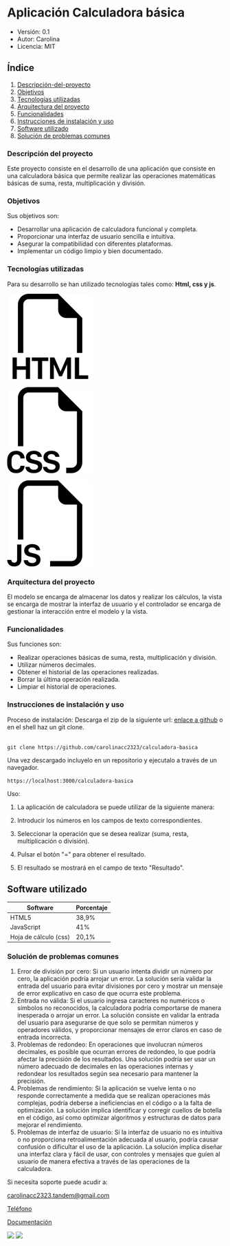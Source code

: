 # Aplicación Calculadora básica
- Versión: 0.1
- Autor: Carolina
- Licencia: MIT

## Índice
1. [Descripción-del-proyecto](#descripción-del-proyecto)
2. [Objetivos](#objetivos)
3. [Tecnologías utilizadas](#tecnologías-utilizadas)
4. [Arquitectura del proyecto](#arquitectura-del-proyecto)
5. [Funcionalidades](#funcionalidades)
6. [Instrucciones de instalación y uso](#instrucciones-de-instalación-y-uso)
7. [Software utilizado](#software-utilizado)
8. [Solución de problemas comunes](#solución-de-problemas-comunes)

### Descripción del proyecto
Este proyecto consiste en el desarrollo de una aplicación que consiste en una calculadora básica que permite realizar las operaciones matemáticas básicas de suma, resta, multiplicación y división.
### Objetivos
Sus objetivos son:
- Desarrollar una aplicación de calculadora funcional y completa.
- Proporcionar una interfaz de usuario sencilla e intuitiva.
- Asegurar la compatibilidad con diferentes plataformas.
- Implementar un código limpio y bien documentado.

### Tecnologías utilizadas
Para su desarrollo se han utilizado tecnologías tales como:
**Html, css y js**.

![Ícono-html](./images/html.svg)

![Ícono-css](./images/css.svg)

![Ícono-js](./images/js.svg)

### Arquitectura del proyecto
El modelo se encarga de almacenar los datos y realizar los cálculos, la vista se encarga de mostrar la interfaz de usuario y el controlador se encarga de gestionar la interacción entre el modelo y la vista.
### Funcionalidades
Sus funciones son: 
- Realizar operaciones básicas de suma, resta, multiplicación y división.
- Utilizar números decimales.
- Obtener el historial de las operaciones realizadas.
- Borrar la última operación realizada.
- Limpiar el historial de operaciones.
### Instrucciones de instalación y uso
Proceso de instalación:
Descarga el zip de la siguiente url: [enlace a github](https://github.com/carolinacc2323/calculadora-basica) o en el shell haz un git clone.
```shell

git clone https://github.com/carolinacc2323/calculadora-basica
```
Una vez descargado incluyelo en un repositorio y ejecutalo a través de un navegador.
```
https://localhost:3000/calculadora-basica
```

Uso:
1. La aplicación de calculadora se puede utilizar de la siguiente manera:

2. Introducir los números en los campos de texto correspondientes.
3. Seleccionar la operación que se desea realizar (suma, resta, multiplicación o división).
4. Pulsar el botón "=" para obtener el resultado.
5. El resultado se mostrará en el campo de texto "Resultado".

## Software utilizado
| Software  | Porcentaje |
| ------------- | ------------- |
| HTML5  | 38,9%  |
| JavaScript  | 41%  |
| Hoja de cálculo (css)  | 20,1%  |
### Solución de problemas comunes
1. Error de división por cero: Si un usuario intenta dividir un número por cero, la aplicación podría arrojar un error. La solución sería validar la entrada del usuario para evitar divisiones por cero y mostrar un mensaje de error explicativo en caso de que ocurra este problema.
2. Entrada no válida: Si el usuario ingresa caracteres no numéricos o símbolos no reconocidos, la calculadora podría comportarse de manera inesperada o arrojar un error. La solución consiste en validar la entrada del usuario para asegurarse de que solo se permitan números y operadores válidos, y proporcionar mensajes de error claros en caso de entrada incorrecta.
3. Problemas de redondeo: En operaciones que involucran números decimales, es posible que ocurran errores de redondeo, lo que podría afectar la precisión de los resultados. Una solución podría ser usar un número adecuado de decimales en las operaciones internas y redondear los resultados según sea necesario para mantener la precisión.
4. Problemas de rendimiento: Si la aplicación se vuelve lenta o no responde correctamente a medida que se realizan operaciones más complejas, podría deberse a ineficiencias en el código o a la falta de optimización. La solución implica identificar y corregir cuellos de botella en el código, así como optimizar algoritmos y estructuras de datos para mejorar el rendimiento.
5. Problemas de interfaz de usuario: Si la interfaz de usuario no es intuitiva o no proporciona retroalimentación adecuada al usuario, podría causar confusión o dificultar el uso de la aplicación. La solución implica diseñar una interfaz clara y fácil de usar, con controles y mensajes que guíen al usuario de manera efectiva a través de las operaciones de la calculadora.

Si necesita soporte puede acudir a:

[carolinacc2323.tandem@gmail.com](emailto:carolicc2323.tandem@gmail.com)

[Teléfono](tel:+345282)

[Documentación](https://docs.google.com/document/d/1ViiyzYsbwUaWqanK7lnnvs3tJgUnyQml/edit)

<image src="./images/captura.png">
<image src="./images/captura1.png">
